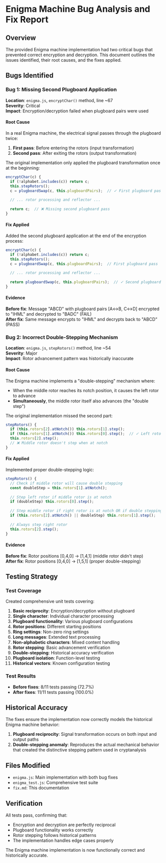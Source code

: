 # Enigma Machine Bug Analysis and Fix Report

## Overview
The provided Enigma machine implementation had two critical bugs that prevented correct encryption and decryption. This document outlines the issues identified, their root causes, and the fixes applied.

## Bugs Identified

### Bug 1: Missing Second Plugboard Application
**Location**: `enigma.js`, `encryptChar()` method, line ~67  
**Severity**: Critical  
**Impact**: Encryption/decryption failed when plugboard pairs were used

#### Root Cause
In a real Enigma machine, the electrical signal passes through the plugboard twice:
1. **First pass**: Before entering the rotors (input transformation)  
2. **Second pass**: After exiting the rotors (output transformation)

The original implementation only applied the plugboard transformation once at the beginning:

```javascript
encryptChar(c) {
  if (!alphabet.includes(c)) return c;
  this.stepRotors();
  c = plugboardSwap(c, this.plugboardPairs);  // ✓ First plugboard pass
  
  // ... rotor processing and reflector ...
  
  return c;  // ❌ Missing second plugboard pass
}
```

#### Fix Applied
Added the second plugboard application at the end of the encryption process:

```javascript
encryptChar(c) {
  if (!alphabet.includes(c)) return c;
  this.stepRotors();
  c = plugboardSwap(c, this.plugboardPairs);  // First plugboard pass
  
  // ... rotor processing and reflector ...
  
  return plugboardSwap(c, this.plugboardPairs);  // ✓ Second plugboard pass
}
```

#### Evidence
**Before fix**: Message "ABCD" with plugboard pairs [A↔B, C↔D] encrypted to "IHML" and decrypted to "BADC" (FAIL)  
**After fix**: Same message encrypts to "IHML" and decrypts back to "ABCD" (PASS)

### Bug 2: Incorrect Double-Stepping Mechanism
**Location**: `enigma.js`, `stepRotors()` method, line ~54  
**Severity**: Major  
**Impact**: Rotor advancement pattern was historically inaccurate

#### Root Cause
The Enigma machine implements a "double-stepping" mechanism where:
- When the middle rotor reaches its notch position, it causes the left rotor to advance
- **Simultaneously**, the middle rotor itself also advances (the "double step")

The original implementation missed the second part:

```javascript
stepRotors() {
  if (this.rotors[2].atNotch()) this.rotors[1].step();
  if (this.rotors[1].atNotch()) this.rotors[0].step();  // ✓ Left rotor steps
  this.rotors[2].step();
  // ❌ Middle rotor doesn't step when at notch
}
```

#### Fix Applied
Implemented proper double-stepping logic:

```javascript
stepRotors() {
  // Check if middle rotor will cause double stepping
  const doubleStep = this.rotors[1].atNotch();
  
  // Step left rotor if middle rotor is at notch
  if (doubleStep) this.rotors[0].step();
  
  // Step middle rotor if right rotor is at notch OR if double stepping
  if (this.rotors[2].atNotch() || doubleStep) this.rotors[1].step();
  
  // Always step right rotor
  this.rotors[2].step();
}
```

#### Evidence
**Before fix**: Rotor positions [0,4,0] → [1,4,1] (middle rotor didn't step)  
**After fix**: Rotor positions [0,4,0] → [1,5,1] (proper double-stepping)

## Testing Strategy

### Test Coverage
Created comprehensive unit tests covering:
1. **Basic reciprocity**: Encryption/decryption without plugboard
2. **Single character**: Individual character processing
3. **Plugboard functionality**: Various plugboard configurations
4. **Rotor positions**: Different starting positions
5. **Ring settings**: Non-zero ring settings
6. **Long messages**: Extended text processing
7. **Non-alphabetic characters**: Mixed content handling
8. **Rotor stepping**: Basic advancement verification
9. **Double-stepping**: Historical accuracy verification
10. **Plugboard isolation**: Function-level testing
11. **Historical vectors**: Known configuration testing

### Test Results
- **Before fixes**: 8/11 tests passing (72.7%)
- **After fixes**: 11/11 tests passing (100.0%)

## Historical Accuracy

The fixes ensure the implementation now correctly models the historical Enigma machine behavior:

1. **Plugboard reciprocity**: Signal transformation occurs on both input and output paths
2. **Double-stepping anomaly**: Reproduces the actual mechanical behavior that created the distinctive stepping pattern used in cryptanalysis

## Files Modified

- `enigma.js`: Main implementation with both bug fixes
- `enigma_test.js`: Comprehensive test suite
- `fix.md`: This documentation

## Verification

All tests pass, confirming that:
- Encryption and decryption are perfectly reciprocal
- Plugboard functionality works correctly
- Rotor stepping follows historical patterns
- The implementation handles edge cases properly

The Enigma machine implementation is now functionally correct and historically accurate. 
